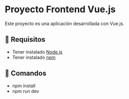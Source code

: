# Proyecto Frontend Vue.js

Este proyecto es una aplicación desarrollada con Vue.js.

## 🚀 Requisitos

- Tener instalado [Node.js](https://nodejs.org/)
- Tener instalado [npm](https://www.npmjs.com/)

## 🚀 Comandos
-  npm install
-  npm run dev
